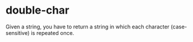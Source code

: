 # double-char
Given a string, you have to return a string in which each character (case-sensitive) is repeated once.
